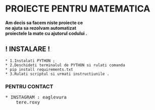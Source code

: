 # PROIECTE PENTRU MATEMATICA



**Am decis sa facem niste proiecte ce  
ne ajuta sa rezolvam automatizat  
proiectele la mate cu ajutorul codului .**  


## ! INSTALARE !  
```
* 1.Instalati PYTHON ;  
* 2.Deschideti terminalul de PYTHON si rulati comanda  
* pip install requirements.txt  
* 3.Rulati scriptul si urmati instructiunile .  
```
### PENTRU CONTACT  

<pre>
* INSTAGRAM : eaglevura  
  &nbsp;&nbsp;tere.roxy  
</pre>
